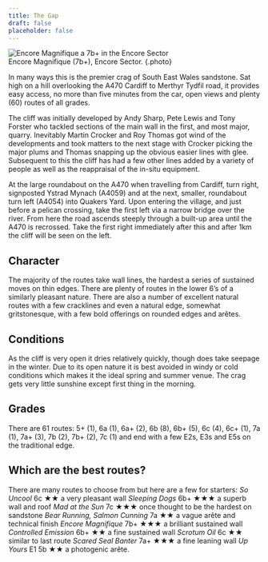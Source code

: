 ```yaml
---
title: The Gap
draft: false
placeholder: false
---
```




![Encore Magnifique a 7b+ in the Encore Sector](/img/south-wales/south-east-sandstone/Encore.jpg)  
Encore Magnifique (7b+), Encore Sector.
{.photo}

In many ways this is the premier crag of South East Wales sandstone. Sat high on a hill overlooking the A470 Cardiff to Merthyr Tydfil road, it provides easy access, no more than five minutes from the car, open views and plenty (60) routes of all grades.

The cliff was initially developed by Andy Sharp, Pete Lewis and Tony Forster who tackled sections of the main wall in the first, and most major, quarry. Inevitably Martin Crocker and Roy Thomas got wind of the developments and took matters to the next stage with Crocker picking the major plums and Thomas snapping up the obvious easier lines with glee. Subsequent to this the cliff has had a few other lines added by a variety of people as well as the reappraisal of the in-situ equipment.

At the large roundabout on the A470 when travelling from Cardiff, turn right, signposted Ystrad Mynach (A4059) and at the next, smaller, roundabout turn left (A4054) into Quakers Yard. Upon entering the village, and just before a pelican crossing, take the first left via a narrow bridge over the river. From here the road ascends steeply through a built-up area until the A470 is recrossed. Take the first right immediately after this and after 1km the cliff will be seen on the left.

## Character

The majority of the routes take wall lines, the hardest a series of sustained moves on thin edges. There are plenty of routes in the lower 6’s of a similarly pleasant nature. There are also a number of excellent natural routes with a few cracklines and even a natural edge, somewhat gritstonesque, with a few bold offerings on rounded edges and arêtes.

## Conditions

As the cliff is very open it dries relatively quickly, though does take seepage in the winter. Due to its open nature it is best avoided in windy or cold conditions which makes it the ideal spring and summer venue. The crag gets very little sunshine except first thing in the morning.

## Grades

There are 61 routes: 5+ (1), 6a (1), 6a+ (2), 6b (8), 6b+ (5), 6c (4), 6c+ (1), 7a (1), 7a+ (3), 7b (2), 7b+ (2), 7c (1) and end with a few E2s, E3s and E5s on the traditional edge.

## Which are the best routes?


There are many routes to choose from but here are a few for starters: _So Uncool_ 6c ★★ a very pleasant wall _Sleeping Dogs_ 6b+ ★★★ a superb wall and roof _Mad at the Sun_ 7c ★★★ once thought to be the hardest on sandstone _Bear Running, Salmon Cunning_ 7a ★★ a vague arête and technical finish _Encore Magnifique_ 7b+ ★★★ a brilliant sustained wall _Controlled Emission_ 6b+ ★★ a fine sustained wall _Scrotum Oil_ 6c ★★ similar to last route _Scared Seal Banter_ 7a+ ★★★ a fine leaning wall _Up Yours_ E1 5b ★★ a photogenic arête.